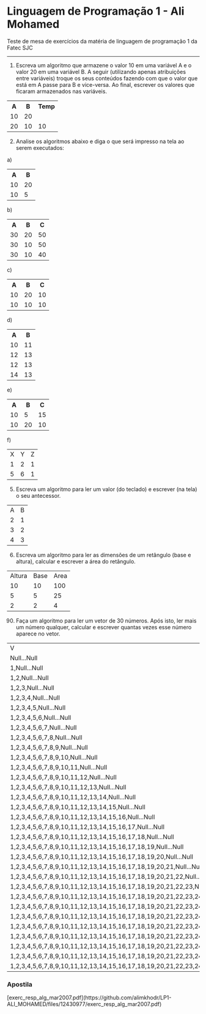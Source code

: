 <h1>Linguagem de Programação 1 - Ali Mohamed</h1>
Teste de mesa de exercícios da matéria de linguagem de programação 1 da Fatec SJC
<hr>

1) Escreva um algoritmo que armazene o valor 10 em uma variável A e o valor 20 em uma variável B.
A seguir (utilizando apenas atribuições entre variáveis) troque os seus conteúdos fazendo com que o
valor que está em A passe para B e vice-versa. Ao final, escrever os valores que ficaram armazenados
nas variáveis. 
<table>
    <tr>
        <th>A</th>
        <th>B</th>
        <th>Temp</th>
    </tr>
    <tr>
        <td>10</td>
        <td>20</td>
        <td></td>
    </tr>
    <tr>
        <td>20</td>
        <td>10</td>
        <td>10</td>
    </tr>
</table>

2) Analise os algoritmos abaixo e diga o que será impresso na tela ao serem executados:

a)
<table>
    <tr>
        <th>A</th>
        <th>B</th>
    </tr>
    <tr>
        <td>10</td>
        <td>20</td>
    </tr>
    <tr>
        <td>10</td>
        <td>5</td>
    </tr>
</table>
b)
<table>
    <tr>
        <th>A</th>
        <th>B</th>
        <th>C</th>
    </tr>
    <tr>
        <td>30</td>
        <td>20</td>
        <td>50</td>
    </tr>
    <tr>
        <td>30</td>
        <td>10</td>
        <td>50</td>
    </tr>
        <tr>
        <td>30</td>
        <td>10</td>
        <td>40</td>
    </tr>
</table>
c)
<table>
    <tr>
        <th>A</th>
        <th>B</th>
        <th>C</th>
    </tr>
    <tr>
        <td>10</td>
        <td>20</td>
        <td>10</td>
    </tr>
    <tr>
        <td>10</td>
        <td>10</td>
        <td>10</td>
    </tr>
</table>
d)
<table>
    <tr>
        <th>A</th>
        <th>B</th>
    </tr>
    <tr>
        <td>10</td>
        <td>11</td>
    </tr>
    <tr>
        <td>12</td>
        <td>13</td>
    </tr>
        <tr>
        <td>12</td>
        <td>13</td>
    </tr>
        </tr>
        <tr>
        <td>14</td>
        <td>13</td>
    </tr>
</table>
e)
<table>
    <tr>
        <th>A</th>
        <th>B</th>
        <th>C</th>
    </tr>
    <tr>
        <td>10</td>
        <td>5</td>
        <td>15</td>
    </tr>
    <tr>
        <td>10</td>
        <td>20</td>
        <td>10</td>
    </tr>
</table>
f)
<table>
    <tr>
        <td>X</td>
        <td>Y</td>
        <td>Z</td>
    </tr>
    <tr>
        <td>1</td>
        <td>2</td>
        <td>1</td>
    </tr>
    <tr>
        <td>5</td>
        <td>6</td>
        <td>1</td>
    </tr>
</table>

5) Escreva um algoritmo para ler um valor (do teclado) e escrever (na tela) o seu antecessor.
<table>
    <tr>
        <td>A</td>
        <td>B</td>
    </tr>
    <tr>
        <td>2</td>
        <td>1</td>
    </tr>
    <tr>
        <td>3</td>
        <td>2</td>
    </tr>
    <tr>
        <td>4</td>
        <td>3</td>
    </tr>
</table>

6) Escreva um algoritmo para ler as dimensões de um retângulo (base e altura), calcular e escrever a 
área do retângulo.
<table>
    <tr>
        <td>Altura</td>
        <td>Base</td>
        <td>Area</td>
    </tr>
    <tr>
        <td>10</td>
        <td>10</td>
        <td>100</td>
    </tr>
        <tr>
        <td>5</td>
        <td>5</td>
        <td>25</td>
    </tr>
            <tr>
        <td>2</td>
        <td>2</td>
        <td>4</td>
    </tr>
</table>

90) Faça um algoritmo para ler um vetor de 30 números. Após isto, ler mais um número qualquer, 
calcular e escrever quantas vezes esse número aparece no vetor.
<table>
    <tr>
        <td>V</td>
        <td>N</td>
        <td>qtd</td>
    </tr>
        <tr>
        <td>Null...Null</td>
        <td>Null</td>
        <td>0</td>
    </tr>
    <tr>
        <td>1,Null...Null</td>
        <td>Null</td>
        <td>0</td>
    </tr>
    <tr>
        <td>1,2,Null...Null</td>
        <td>Null</td>
        <td>0</td>
    </tr>
    <tr>
        <td>1,2,3,Null...Null</td>
        <td>Null</td>
        <td>0</td>
    </tr>
        <tr>
        <td>1,2,3,4,Null...Null</td>
        <td>Null</td>
        <td>0</td>
    </tr>
        <tr>
        <td>1,2,3,4,5,Null...Null</td>
        <td>Null</td>
        <td>0</td>
    </tr>
        <tr>
        <td>1,2,3,4,5,6,Null...Null</td>
        <td>Null</td>
        <td>0</td>
    </tr>
        <tr>
        <td>1,2,3,4,5,6,7,Null...Null</td>
        <td>Null</td>
        <td>0</td>
    </tr>
        <tr>
        <td>1,2,3,4,5,6,7,8,Null...Null</td>
        <td>Null</td>
        <td>0</td>
    </tr>
    <tr>
        <td>1,2,3,4,5,6,7,8,9,Null...Null</td>
        <td>Null</td>
        <td>0</td>
    </tr>
    <tr>
        <td>1,2,3,4,5,6,7,8,9,10,Null...Null</td>
        <td>Null</td>
        <td>0</td>
    </tr>
    <tr>
        <td>1,2,3,4,5,6,7,8,9,10,11,Null...Null</td>
        <td>Null</td>
        <td>0</td>
    </tr>
    <tr>
        <td>1,2,3,4,5,6,7,8,9,10,11,12,Null...Null</td>
        <td>Null</td>
        <td>0</td>
    </tr>
        <tr>
        <td>1,2,3,4,5,6,7,8,9,10,11,12,13,Null...Null</td>
        <td>Null</td>
        <td>0</td>
    </tr>
        <tr>
        <td>1,2,3,4,5,6,7,8,9,10,11,12,13,14,Null...Null</td>
        <td>Null</td>
        <td>0</td>
    </tr>
    <tr>
        <td>1,2,3,4,5,6,7,8,9,10,11,12,13,14,15,Null...Null</td>
        <td>Null</td>
        <td>0</td>
    </tr>
    <tr>
        <td>1,2,3,4,5,6,7,8,9,10,11,12,13,14,15,16,Null...Null</td>
        <td>Null</td>
        <td>0</td>
    </tr>
    <tr>
        <td>1,2,3,4,5,6,7,8,9,10,11,12,13,14,15,16,17,Null...Null</td>
        <td>Null</td>
        <td>0</td>
    </tr>
        <tr>
        <td>1,2,3,4,5,6,7,8,9,10,11,12,13,14,15,16,17,18,Null...Null</td>
        <td>Null</td>
        <td>0</td>
    </tr>
    <tr>
        <td>1,2,3,4,5,6,7,8,9,10,11,12,13,14,15,16,17,18,19,Null...Null</td>
        <td>Null</td>
        <td>0</td>
    </tr>
    <tr>
        <td>1,2,3,4,5,6,7,8,9,10,11,12,13,14,15,16,17,18,19,20,Null...Null</td>
        <td>Null</td>
        <td>0</td>
    </tr>
    <tr>
        <td>1,2,3,4,5,6,7,8,9,10,11,12,13,14,15,16,17,18,19,20,21,Null...Null</td>
        <td>Null</td>
        <td>0</td>
    </tr>
    <tr>
        <td>1,2,3,4,5,6,7,8,9,10,11,12,13,14,15,16,17,18,19,20,21,22,Null...Null</td>
        <td>Null</td>
        <td>0</td>
    </tr>
    <tr>
        <td>1,2,3,4,5,6,7,8,9,10,11,12,13,14,15,16,17,18,19,20,21,22,23,Null...Null</td>
        <td>Null</td>
        <td>0</td>
    </tr>
    <tr>
        <td>1,2,3,4,5,6,7,8,9,10,11,12,13,14,15,16,17,18,19,20,21,22,23,24,Null...Null</td>
        <td>Null</td>
        <td>0</td>
    </tr>
    <tr>
        <td>1,2,3,4,5,6,7,8,9,10,11,12,13,14,15,16,17,18,19,20,21,22,23,24,25,Null...Null</td>
        <td>Null</td>
        <td>0</td>
    </tr>
    <tr>
        <td>1,2,3,4,5,6,7,8,9,10,11,12,13,14,15,16,17,18,19,20,21,22,23,24,25,26,Null...Null</td>
        <td>Null</td>
        <td>0</td>
    </tr>
    <tr>
        <td>1,2,3,4,5,6,7,8,9,10,11,12,13,14,15,16,17,18,19,20,21,22,23,24,25,26,27,Null...Null</td>
        <td>Null</td>
        <td>0</td>
    </tr>
    <tr>
        <td>1,2,3,4,5,6,7,8,9,10,11,12,13,14,15,16,17,18,19,20,21,22,23,24,25,26,27,28,Null,Null</td>
        <td>Null</td>
        <td>0</td>
    </tr>
    <tr>
        <td>1,2,3,4,5,6,7,8,9,10,11,12,13,14,15,16,17,18,19,20,21,22,23,24,25,26,27,29,Null</td>
        <td>Null</td>
        <td>0</td>
    </tr>
    <tr>
        <td>1,2,3,4,5,6,7,8,9,10,11,12,13,14,15,16,17,18,19,20,21,22,23,24,25,26,27,29,30</td>
        <td>Null</td>
        <td>0</td>
    </tr>
    <tr>
        <td>1,2,3,4,5,6,7,8,9,10,11,12,13,14,15,16,17,18,19,20,21,22,23,24,25,26,27,29,30</td>
        <td>2</td>
        <td>1</td>
    </tr>
</table>

<h3>Apostila</h3>
[exerc_resp_alg_mar2007.pdf](https://github.com/alimkhodr/LP1-ALI_MOHAMED/files/12430977/exerc_resp_alg_mar2007.pdf)
